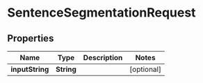 

# SentenceSegmentationRequest

## Properties

Name | Type | Description | Notes
------------ | ------------- | ------------- | -------------
**inputString** | **String** |  |  [optional]



